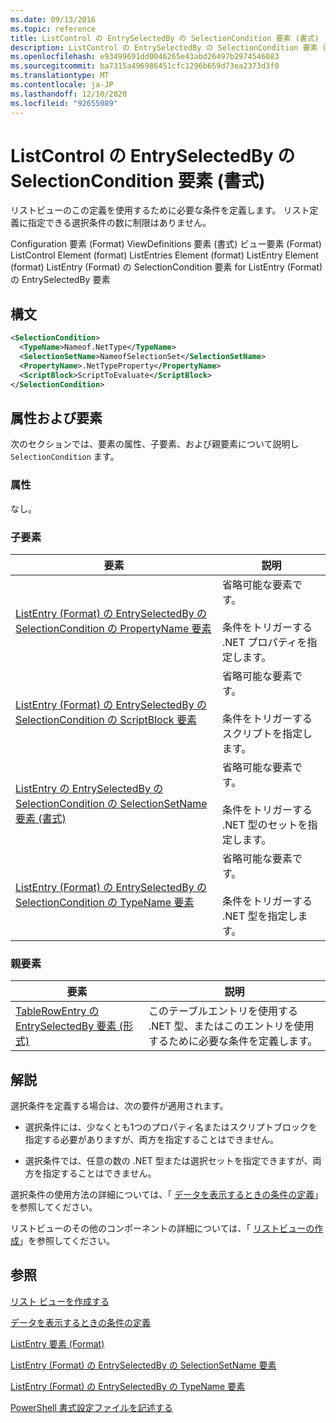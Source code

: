 ```yaml
---
ms.date: 09/13/2016
ms.topic: reference
title: ListControl の EntrySelectedBy の SelectionCondition 要素 (書式)
description: ListControl の EntrySelectedBy の SelectionCondition 要素 (書式)
ms.openlocfilehash: e93499691dd0046265e43abd26497b2974546083
ms.sourcegitcommit: ba7315a496986451cfc1296b659d73ea2373d3f0
ms.translationtype: MT
ms.contentlocale: ja-JP
ms.lasthandoff: 12/10/2020
ms.locfileid: "92655089"
---
```

# <a name="selectioncondition-element-for-entryselectedby-for-listcontrol-format"></a>ListControl の EntrySelectedBy の SelectionCondition 要素 (書式)

リストビューのこの定義を使用するために必要な条件を定義します。 リスト定義に指定できる選択条件の数に制限はありません。

Configuration 要素 (Format) ViewDefinitions 要素 (書式) ビュー要素 (Format) ListControl Element (format) ListEntries Element (format) ListEntry Element (format) ListEntry (Format) の SelectionCondition 要素 for ListEntry (Format) の EntrySelectedBy 要素

## <a name="syntax"></a>構文

```xml
<SelectionCondition>
  <TypeName>Nameof.NetType</TypeName>
  <SelectionSetName>NameofSelectionSet</SelectionSetName>
  <PropertyName>.NetTypeProperty</PropertyName>
  <ScriptBlock>ScriptToEvaluate</ScriptBlock>
</SelectionCondition>
```

## <a name="attributes-and-elements"></a>属性および要素

次のセクションでは、要素の属性、子要素、および親要素について説明し `SelectionCondition` ます。

### <a name="attributes"></a>属性

なし。

### <a name="child-elements"></a>子要素

|要素|説明|
|-------------|-----------------|
|[ListEntry (Format) の EntrySelectedBy の SelectionCondition の PropertyName 要素](./propertyname-element-for-selectioncondition-for-entryselectedby-for-listcontrol-format.md)|省略可能な要素です。<br /><br /> 条件をトリガーする .NET プロパティを指定します。|
|[ListEntry (Format) の EntrySelectedBy の SelectionCondition の ScriptBlock 要素](./scriptblock-element-for-selectioncondition-for-entryselectedby-for-listcontrol-format.md)|省略可能な要素です。<br /><br /> 条件をトリガーするスクリプトを指定します。|
|[ListEntry の EntrySelectedBy の SelectionCondition の SelectionSetName 要素 (書式)](./selectionsetname-element-for-selectioncondition-for-entryselectedby-for-listentry-format.md)|省略可能な要素です。<br /><br /> 条件をトリガーする .NET 型のセットを指定します。|
|[ListEntry (Format) の EntrySelectedBy の SelectionCondition の TypeName 要素](./typename-element-for-selectioncondition-for-entryselectedby-for-listcontrol-format.md)|省略可能な要素です。<br /><br /> 条件をトリガーする .NET 型を指定します。|

### <a name="parent-elements"></a>親要素

|要素|説明|
|-------------|-----------------|
|[TableRowEntry の EntrySelectedBy 要素 (形式)](./entryselectedby-element-for-tablerowentry-for-tablecontrol-format.md)|このテーブルエントリを使用する .NET 型、またはこのエントリを使用するために必要な条件を定義します。|

## <a name="remarks"></a>解説

選択条件を定義する場合は、次の要件が適用されます。

- 選択条件には、少なくとも1つのプロパティ名またはスクリプトブロックを指定する必要がありますが、両方を指定することはできません。

- 選択条件では、任意の数の .NET 型または選択セットを指定できますが、両方を指定することはできません。

選択条件の使用方法の詳細については、「 [データを表示するときの条件の定義](./defining-conditions-for-displaying-data.md)」を参照してください。

リストビューのその他のコンポーネントの詳細については、「 [リストビューの作成](./creating-a-list-view.md)」を参照してください。

## <a name="see-also"></a>参照

[リスト ビューを作成する](./creating-a-list-view.md)

[データを表示するときの条件の定義](./defining-conditions-for-displaying-data.md)

[ListEntry 要素 (Format)](./listentry-element-for-listcontrol-format.md)

[ListEntry (Format) の EntrySelectedBy の SelectionSetName 要素](./selectionsetname-element-for-entryselectedby-for-listcontrol-format.md)

[ListEntry (Format) の EntrySelectedBy の TypeName 要素](/powershell/scripting/developer/format/typename-element-for-entryselectedby-for-listcontrol-format)

[PowerShell 書式設定ファイルを記述する](./writing-a-powershell-formatting-file.md)

